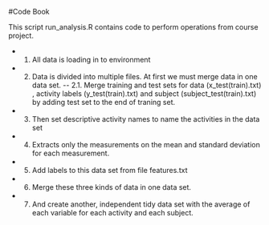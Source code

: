 #Code Book

This script run_analysis.R contains code to perform operations from course project.
- 1. All data is loading in to environment
- 2. Data is divided into multiple files. At first we must merge data in one data set.
-- 2.1. Merge training and test sets for data (x_test(train).txt) , activity labels (y_test(train).txt) and  subject (subject_test(train).txt) by adding test set to the end of traning set.
- 3. Then set descriptive activity names to name the activities in the data set
- 4. Extracts only the measurements on the mean and standard deviation for each measurement. 
- 5. Add labels to this data set from file features.txt
- 6. Merge these three kinds of data in one data set.
- 7. And create another, independent tidy data set with the average of each variable for each activity and each subject.
